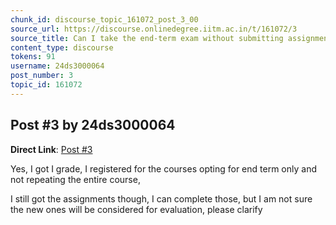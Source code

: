 ```yaml
---
chunk_id: discourse_topic_161072_post_3_00
source_url: https://discourse.onlinedegree.iitm.ac.in/t/161072/3
source_title: Can I take the end-term exam without submitting assignments if I missed it due to an emergency?
content_type: discourse
tokens: 91
username: 24ds3000064
post_number: 3
topic_id: 161072
---
```


## Post #3 by 24ds3000064

**Direct Link**: [Post #3](https://discourse.onlinedegree.iitm.ac.in/t/161072/3)

Yes, I got I grade, I registered for the courses opting for end term only and not repeating the entire course,

I still got the assignments though, I can complete those, but I am not sure the new ones will be considered for evaluation, please clarify
